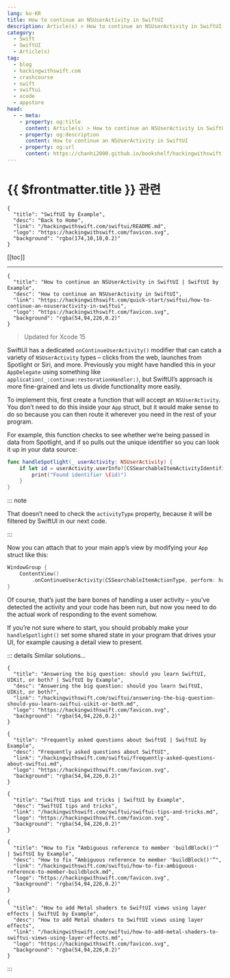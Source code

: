 ```yaml
---
lang: ko-KR
title: How to continue an NSUserActivity in SwiftUI
description: Article(s) > How to continue an NSUserActivity in SwiftUI
category:
  - Swift
  - SwiftUI
  - Article(s)
tag: 
  - blog
  - hackingwithswift.com
  - crashcourse
  - swift
  - swiftui
  - xcode
  - appstore
head:
  - - meta:
    - property: og:title
      content: Article(s) > How to continue an NSUserActivity in SwiftUI
    - property: og:description
      content: How to continue an NSUserActivity in SwiftUI
    - property: og:url
      content: https://chanhi2000.github.io/bookshelf/hackingwithswift.com/swiftui/how-to-continue-an-nsuseractivity-in-swiftui.html
---
```


# {{ $frontmatter.title }} 관련

```component VPCard
{
  "title": "SwiftUI by Example",
  "desc": "Back to Home",
  "link": "/hackingwithswift.com/swiftui/README.md",
  "logo": "https://hackingwithswift.com/favicon.svg",
  "background": "rgba(174,10,10,0.2)"
}
```

[[toc]]

---

```component VPCard
{
  "title": "How to continue an NSUserActivity in SwiftUI | SwiftUI by Example",
  "desc": "How to continue an NSUserActivity in SwiftUI",
  "link": "https://hackingwithswift.com/quick-start/swiftui/how-to-continue-an-nsuseractivity-in-swiftui",
  "logo": "https://hackingwithswift.com/favicon.svg",
  "background": "rgba(54,94,226,0.2)"
}
```

> Updated for Xcode 15

SwiftUI has a dedicated `onContinueUserActivity()` modifier that can catch a variety of `NSUserActivity` types – clicks from the web, launches from Spotlight or Siri, and more. Previously you might have handled this in your `AppDelegate` using something like `application(_:continue:restorationHandler:)`, but SwiftUI’s approach is more fine-grained and lets us divide functionality more easily.

To implement this, first create a function that will accept an `NSUserActivity`. You don’t need to do this inside your `App` struct, but it would make sense to do so because you can then route it wherever you need in the rest of your program.

For example, this function checks to see whether we’re being passed in data from Spotlight, and if so pulls out the unique identifier so you can look it up in your data source:

```swift
func handleSpotlight(_ userActivity: NSUserActivity) {
    if let id = userActivity.userInfo?[CSSearchableItemActivityIdentifier] as? String {
        print("Found identifier \(id)")
    }
}
```

::: note

That doesn’t need to check the `activityType` property, because it will be filtered by SwiftUI in our next code.

:::

Now you can attach that to your main app’s view by modifying your `App` struct like this:

```swift
WindowGroup {
    ContentView()
        .onContinueUserActivity(CSSearchableItemActionType, perform: handleSpotlight)
}
```

Of course, that’s just the bare bones of handling a user activity – you’ve detected the activity and your code has been run, but now you need to do the actual work of responding to the event somehow.

If you’re not sure where to start, you should probably make your `handleSpotlight()` set some shared state in your program that drives your UI, for example causing a detail view to present.

::: details Similar solutions…

```component VPCard
{
  "title": "Answering the big question: should you learn SwiftUI, UIKit, or both? | SwiftUI by Example",
  "desc": "Answering the big question: should you learn SwiftUI, UIKit, or both?",
  "link": "/hackingwithswift.com/swiftui/answering-the-big-question-should-you-learn-swiftui-uikit-or-both.md",
  "logo": "https://hackingwithswift.com/favicon.svg",
  "background": "rgba(54,94,226,0.2)"
}
```

```component VPCard
{
  "title": "Frequently asked questions about SwiftUI | SwiftUI by Example",
  "desc": "Frequently asked questions about SwiftUI",
  "link": "/hackingwithswift.com/swiftui/frequently-asked-questions-about-swiftui.md",
  "logo": "https://hackingwithswift.com/favicon.svg",
  "background": "rgba(54,94,226,0.2)"
}
```

```component VPCard
{
  "title": "SwiftUI tips and tricks | SwiftUI by Example",
  "desc": "SwiftUI tips and tricks",
  "link": "/hackingwithswift.com/swiftui/swiftui-tips-and-tricks.md",
  "logo": "https://hackingwithswift.com/favicon.svg",
  "background": "rgba(54,94,226,0.2)"
}
```

```component VPCard  
{
  "title": "How to fix “Ambiguous reference to member 'buildBlock()'” | SwiftUI by Example",
  "desc": "How to fix “Ambiguous reference to member 'buildBlock()'”",
  "link": "/hackingwithswift.com/swiftui/how-to-fix-ambiguous-reference-to-member-buildblock.md",
  "logo": "https://hackingwithswift.com/favicon.svg",
  "background": "rgba(54,94,226,0.2)"
}
```

```component VPCard
{
  "title": "How to add Metal shaders to SwiftUI views using layer effects | SwiftUI by Example",
  "desc": "How to add Metal shaders to SwiftUI views using layer effects",
  "link": "/hackingwithswift.com/swiftui/how-to-add-metal-shaders-to-swiftui-views-using-layer-effects.md",
  "logo": "https://hackingwithswift.com/favicon.svg",
  "background": "rgba(54,94,226,0.2)"
}
```

:::

